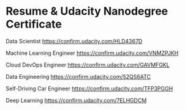 # Resume & Udacity Nanodegree Certificate

Data Scientist https://confirm.udacity.com/HLD4367D

Machine Learning Engineer https://confirm.udacity.com/VNMZPJKH

Cloud DevOps Engineer https://confirm.udacity.com/GAVMFGKL

Data Engineering https://confirm.udacity.com/52QS6ATC

Self-Driving Car Engineer https://confirm.udacity.com/TFP3PGGH

Deep Learning https://confirm.udacity.com/7ELHGDCM
